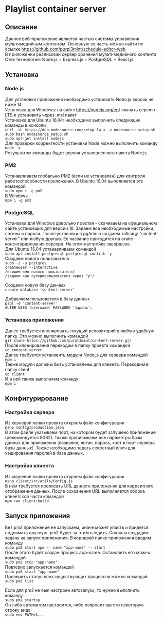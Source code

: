 # Playlist container server
## Описание
Данное веб-приложение является частью системы управления мультимедийным контентом. Основную ее часть можно найти по ссылке https://github.com/purpl3mint/schedule-editor-web  
В приложении реализован сервер хранения мультимедийного контента  
Стек технологий: Node.js + Express.js + PostgreSQL + React.js  

## Установка
### Node.js
Для установки приложения необходимо установить Node.js версии не ниже 14.  
Установка для Windows: на сайте https://nodejs.org/en/ скачать версию LTS и установить через .msi пакет  
Установка для Ubuntu 16.04: необходимо выполнить следующие команды в консоли  
    `curl -sL https://deb.nodesource.com/setup_14.x -o nodesource_setup.sh`  
    `sudo bash nodesource_setup.sh`  
    `sudo apt-get install nodejs`  
Для проверки корректности установки Node можно выполнить команду  
    `node -v`  
Результатом команды будет версия установленного пакета Node.js.  

### PM2
Устанавливаем глобально PM2 (если не установлен) для контроля работоспособности приложения. В Ubuntu 16.04 выполняется это командой  
    `sudo npm i -g pm2`  
В Windows  
    `npm i -g pm2`  

### PostgreSQL
Установка для Windows довольно простая - скачиваем на официальном сайте установщик для версии 10. Задаем все необходимые настройки, логины и пароли.
После установки в pgAdmin создаем таблицу "content-server" или любую другую. Ее название пригодится на этапе конфигурирования сервера. На этом настройка завершена.  
Для Ubuntu 16.04 устанавливаем командой  
    `sudo apt install postgresql postgresql-contrib -y`  
Создаем нового пользователя  
    `sudo -i -u postgres`  
    `createuser --interactive`  
    `/вводим имя нового пользователя/`  
    `/задаем как суперпаользователя через "y"/`  

Создаем новую базу данных  
    `create database 'content-server'`  

Добавляем пользователя в базу данных  
    `psql -d 'content-server'`  
    `ALTER USER (username) PASSWORD 'пароль';`  

### Установка приложения
Далее требуется клонировать текущий репозиторий в любую удобную папку. Это можно выполнить командой  
    `git clone https://github.com/purpl3mint/content-server.git`  
После клонирования переходим в папку проекта командой  
    `cd content-server`  
Далее требуется установить модули Node.js для сервера командой  
    `npm i`  
Также модули должны быть установлены для клиента. Переходим в папку client  
    `cd client`  
И в ней также выполняем команду  
    `npm i`  

## Конфигурирование
### Настройка сервера
Из корневой папки проекта откроем файл конфигурации  
    `nano config/production.json`  
В этом файле указываем порт, на котором будет запущено приложение (рекомендуется 8082). Также прописываем все параметры базы данных для приложения (название, логин, пароль, хост и порт сервера базы данных). Также необходимо задать секретный ключ для хэширования паролей в базе данных.  
### Настройка клиента
Из корневой папки проекта откроем файл конфигурации  
    `nano client/src/utils/Config.js`  
В нем требуется прописать URL данного приложения для корректного отображения данных.
После сохранения URL выполняется сборка клиентской части командой  
    `npm run client:build`  

## Запуск приложения
Без pm2 приложение не запускаем, иначе может упасть и придется поднимать вручную. pm2 будет за этим следить. 
Сначала создадим задачу на запуск приложения. В корневой папке приложения вводим команду  
    `sudo pm2 start npm -- name "app-name" -- start`  
После этого будет создан процесс app-name. Остановить его можно командой  
    `sudo pm2 stop "app-name"`  
Повторно запускается командой  
    `sudo pm2 start "app-name"`  
Проверить статус всех существующих процессов можно командой  
    `sudo pm2 list`  

Если для pm2 не был настроен автозапуск, то нужно выполнить команду  
    `sudo pm2 startup`  
Он либо автоматом настроится, либо попросит ввести некоторую строку вида  
    `sudo env PATH=$...`  

